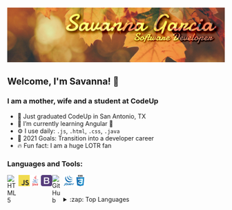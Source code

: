 <p align="center">
  <img width="670" src="fall%20(1).jpg">
</p>

<h2>Welcome, I'm Savanna! 🍂</h2><h3>I am a mother, wife and a student at CodeUp       </h3>



- 🔭 Just graduated CodeUp in San Antonio, TX
- 🌱 I’m currently learning Angular 💪
- ⚙️ I use daily: `.js`, `.html`, `.css`, `.java`
- 💎 2021 Goals: Transition into a developer career
- 🔥 Fun fact: I am a huge LOTR fan
### Languages and Tools:
<img align="left" alt="HTML5" width="26px" src="html1.png" />
<img align="left" alt="JavaScript" width="26px" src="https://raw.githubusercontent.com/github/explore/80688e429a7d4ef2fca1e82350fe8e3517d3494d/topics/javascript/javascript.png" />
<img align="left" alt="GitHub" width="26px" src="https://raw.githubusercontent.com/SavannaMarie/SavannaMarie/main/java.png" />
<img align="left" alt="GitHub" width="26px" src="https://raw.githubusercontent.com/github/explore/80688e429a7d4ef2fca1e82350fe8e3517d3494d/topics/bootstrap/bootstrap.png" />
<img align="left" alt="GitHub" width="26px" src="https://github.com/SavannaMarie/SavannaMarie/blob/main/mysql.png" />
<img align="left" alt="GitHub" width="26px" src="https://raw.githubusercontent.com/SavannaMarie/SavannaMarie/main/jquery.png" />
<img align="left" alt="CSS3" width="26px" src="https://raw.githubusercontent.com/github/explore/80688e429a7d4ef2fca1e82350fe8e3517d3494d/topics/css/css.png" />


<br /><br />
<details>
  <summary>:zap: Top Languages</summary>

  [![Top Langs](https://github-readme-stats.vercel.app/api/top-langs/?username=SavannaMarie&layout=compact&theme=omni)](https://github.com/SavannaMarie/github-readme-stats)

</details>

